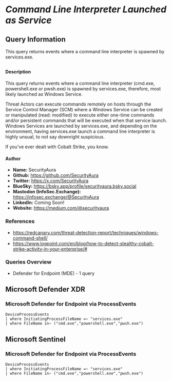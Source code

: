 # *Command Line Interpreter Launched as Service*

## Query Information

This query returns events where a command line interpreter is spawned by services.exe.

##

#### Description

This query returns events where a command line interpreter (cmd.exe, powershell.exe or pwsh.exe) is spawned by services.exe, therefore, most likely launched as Windows Service.

Threat Actors can execute commands remotely on hosts through the Service Control Manager (SCM) where a Windows Service can be created or manipulated (read: modified) to execute either one-time commands and/or persistent commands that will be executed when that service launch. Windows Services are launched by services.exe, and depending on the environment, having services.exe launch a command line interpreter is highly unsual, to not say downright suspicious.

If you've ever dealt with Cobalt Strike, you know.

#### Author <Optional>
- **Name:** SecurityAura
- **Github:** https://github.com/SecurityAura
- **Twitter:** https://x.com/SecurityAura
- **BlueSky:** https://bsky.app/profile/securityaura.bsky.social
- **Mastodon (InfoSec.Exchange):** https://infosec.exchange/@SecurityAura
- **LinkedIn:** Coming Soon!
- **Website:** https://medium.com/@securityaura

### References ###

- https://redcanary.com/threat-detection-report/techniques/windows-command-shell/
- https://www.logpoint.com/en/blog/how-to-detect-stealthy-cobalt-strike-activity-in-your-enterprise/#

### Queries Overview ###

- Defender for Endpoint (MDE) - 1 query

## Microsoft Defender XDR ##
### Microsoft Defender for Endpoint via ProcessEvents ###
```KQL
DeviceProcessEvents
| where InitiatingProcessFileName =~ "services.exe"
| where FileName in~ ("cmd.exe","powershell.exe","pwsh.exe")
```
## Microsoft Sentinel ##
### Microsoft Defender for Endpoint via ProcessEvents ###
```KQL
DeviceProcessEvents
| where InitiatingProcessFileName =~ "services.exe"
| where FileName in~ ("cmd.exe","powershell.exe","pwsh.exe")
```
